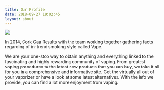 ```yaml
---
title: Our Profile
date: 2018-09-27 19:02:45
layout: about
---
```


![](/img/logo.jpg)

In 2014, Cork Gaa Results with the team working together gathering facts regarding of in-trend smoking style called Vape. 

We are your one-stop way to obtain anything and everything linked to the fascinating and highly rewarding community of vaping. From greatest vaping procedures to the latest new products that you can buy, we take it all for you in a comprehensive and informative site. Get the virtually all out of your vaporizer or have a look at some latest alternatives. With the info we provide, you can find a lot more enjoyment from vaping.